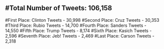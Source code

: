 #Total Number of Tweets: 106,158 
---
#First Place: Clinton Tweets - 30,998
#Second Place: Cruz Tweets - 30,353
#Third Place: Rubio Tweets - 14,700
#Fourth Place: Sanders Tweets - 14,550
#Fifth Place: Trump Tweets - 8,174
#Sixth Place: Kasich Tweets - 2,596
#Seventh Place: Jeb! Tweets - 2,469
#Last Place: Carson Tweets - 2,318
